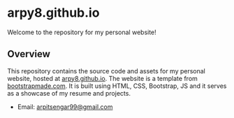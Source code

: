 # arpy8.github.io

Welcome to the repository for my personal website!

## Overview

This repository contains the source code and assets for my personal website, hosted at [arpy8.github.io](https://arpy8.github.io/). The website is a template from [bootstrapmade.com](https://www.bootstrapmade.com). It is built using HTML, CSS, Bootstrap, JS and it serves as a showcase of my resume and projects.

- Email: [arpitsengar99@gmail.com](mailto:arpitsengar99@gmail.com)